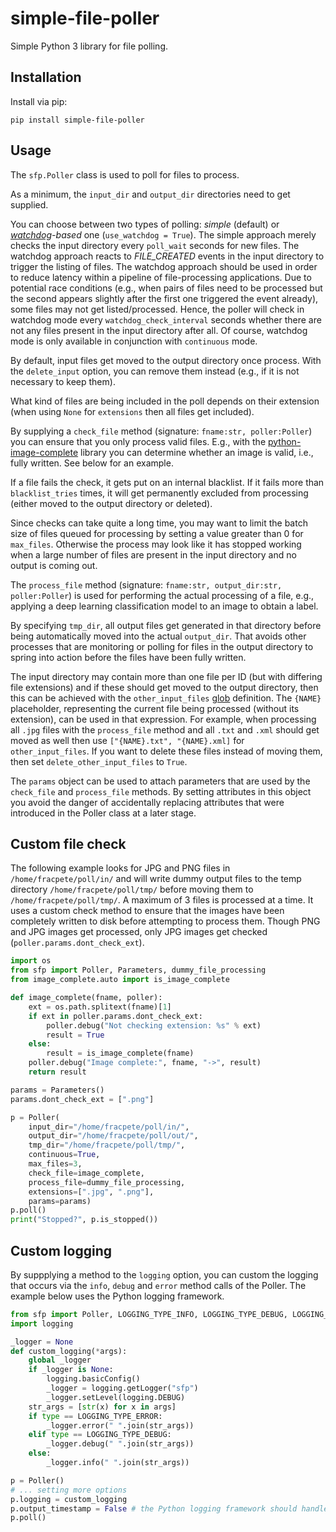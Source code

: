# simple-file-poller
Simple Python 3 library for file polling.

## Installation

Install via pip:

```
pip install simple-file-poller
```

## Usage

The `sfp.Poller` class is used to poll for files to process.

As a minimum, the `input_dir` and `output_dir` directories need to 
get supplied.

You can choose between two types of polling: *simple* (default) or 
*[watchdog](https://github.com/gorakhargosh/watchdog)-based* one 
(`use_watchdog = True`). The simple approach merely checks the input 
directory every `poll_wait` seconds for new files. The watchdog 
approach reacts to *FILE_CREATED* events in the input directory 
to trigger the listing of files. The watchdog approach should be 
used in order to reduce latency within a pipeline of file-processing 
applications. Due to potential race conditions (e.g., when pairs of 
files need to be processed but the second appears slightly after the 
first one triggered the event already), some files may not get 
listed/processed. Hence, the poller will check in watchdog mode every 
`watchdog_check_interval` seconds whether there are not any files 
present in the input directory after all. Of course, watchdog mode 
is only available in conjunction with `continuous` mode.

By default, input files get moved to the output directory once process. 
With the `delete_input` option, you can remove them instead (e.g., if 
it is not necessary to keep them).

What kind of files are being included in the poll depends on their extension 
(when using `None` for `extensions` then all files get included).

By supplying a `check_file` method (signature: `fname:str, poller:Poller`) you 
can ensure that you only process valid files. E.g., with the 
[python-image-complete](https://pypi.org/project/python-image-complete/)
library you can determine whether an image is valid, i.e., fully written. 
See below for an example. 

If a file fails the check, it gets put on an internal blacklist. If it fails 
more than `blacklist_tries` times, it will get permanently excluded from 
processing (either moved to the output directory or deleted).

Since checks can take quite a long time, you may want to limit the batch size
of files queued for processing by setting a value greater than 0 for `max_files`.
Otherwise the process may look like it has stopped working when a large number
of files are present in the input directory and no output is coming out. 

The `process_file` method (signature: `fname:str, output_dir:str, poller:Poller`) 
is used for performing the actual processing of a file, e.g., applying a deep
learning classification model to an image to obtain a label.  

By specifying `tmp_dir`, all output files get generated in that directory before being
automatically moved into the actual `output_dir`. That avoids other processes that
are monitoring or polling for files in the output directory to spring into action
before the files have been fully written. 

The input directory may contain more than one file per ID (but with differing file
extensions) and if these should get moved to the output directory, then this can
be achieved with the `other_input_files` [glob](https://docs.python.org/3/library/glob.html) 
definition. The `{NAME}` placeholder, representing the current file being processed
(without its extension), can be used in that expression. For example, when processing
all `.jpg` files with the `process_file` method and all `.txt` and `.xml` should get
moved as well then use `["{NAME}.txt", "{NAME}.xml]` for `other_input_files`. If you
want to delete these files instead of moving them, then set `delete_other_input_files` 
to `True`. 

The `params` object can be used to attach parameters that are used by the 
`check_file` and `process_file` methods. By setting attributes in this
object you avoid the danger of accidentally replacing attributes that
were introduced in the Poller class at a later stage.

## Custom file check

The following example looks for JPG and PNG files in `/home/fracpete/poll/in/` and will
write dummy output files to the temp directory `/home/fracpete/poll/tmp/` before
moving them to `/home/fracpete/poll/tmp/`. A maximum of 3 files is processed at 
a time. It uses a custom check method to ensure that the images have been completely
written to disk before attempting to process them. Though PNG and JPG images
get processed, only JPG images get checked (`poller.params.dont_check_ext`).

```python
import os
from sfp import Poller, Parameters, dummy_file_processing
from image_complete.auto import is_image_complete

def image_complete(fname, poller):
    ext = os.path.splitext(fname)[1]
    if ext in poller.params.dont_check_ext:
        poller.debug("Not checking extension: %s" % ext)
        result = True
    else:
        result = is_image_complete(fname)
    poller.debug("Image complete:", fname, "->", result)
    return result

params = Parameters()
params.dont_check_ext = [".png"]

p = Poller(
    input_dir="/home/fracpete/poll/in/",
    output_dir="/home/fracpete/poll/out/",
    tmp_dir="/home/fracpete/poll/tmp/",
    continuous=True,
    max_files=3,
    check_file=image_complete,
    process_file=dummy_file_processing,
    extensions=[".jpg", ".png"],
    params=params)
p.poll()
print("Stopped?", p.is_stopped())
```

## Custom logging

By suppplying a method to the `logging` option, you can custom the logging
that occurs via the `info`, `debug` and `error` method calls of the Poller. 
The example below uses the Python logging framework.  

```python
from sfp import Poller, LOGGING_TYPE_INFO, LOGGING_TYPE_DEBUG, LOGGING_TYPE_ERROR
import logging

_logger = None
def custom_logging(*args):
    global _logger
    if _logger is None:
        logging.basicConfig()
        _logger = logging.getLogger("sfp")
        _logger.setLevel(logging.DEBUG)
    str_args = [str(x) for x in args]
    if type == LOGGING_TYPE_ERROR:
        _logger.error(" ".join(str_args))
    elif type == LOGGING_TYPE_DEBUG:
        _logger.debug(" ".join(str_args))
    else:
        _logger.info(" ".join(str_args))

p = Poller()
# ... setting more options
p.logging = custom_logging
p.output_timestamp = False # the Python logging framework should handle that instead
p.poll()
```

